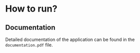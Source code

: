# How to run?

## Documentation
Detailed documentation of the application can be found in the `documentation.pdf` file.
